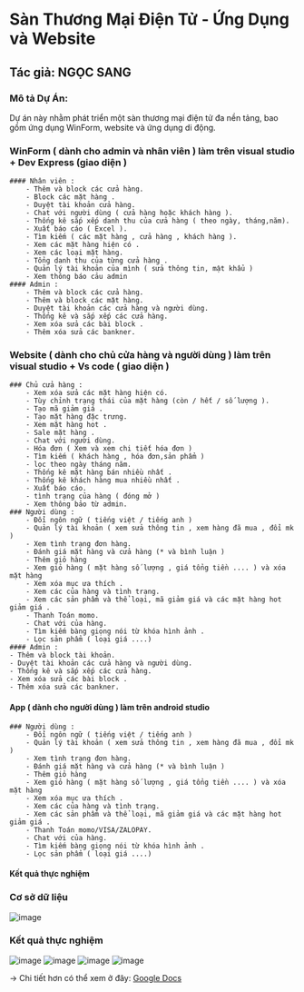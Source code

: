 # Sàn Thương Mại Điện Tử - Ứng Dụng và Website

## Tác giả: NGỌC SANG

### Mô tả Dự Án:

Dự án này nhằm phát triển một sàn thương mại điện tử đa nền tảng, bao gồm ứng dụng WinForm, website và ứng dụng di động.

  ### WinForm ( dành cho admin và nhân viên ) làm trên visual studio + Dev Express (giao diện )
	#### Nhân viên : 
		- Thêm và block các cửa hàng.
		- Block các mặt hàng .
		- Duyệt tài khoản cửa hàng.
		- Chat với người dùng ( cửa hàng hoặc khách hàng ).
		- Thống kê sắp xếp danh thu của cửa hàng ( theo ngày, tháng,năm).
		- Xuất báo cáo ( Excel ).
		- Tìm kiếm ( các mặt hàng , cửa hàng , khách hàng ).
		- Xem các mặt hàng hiện có .
		- Xem các loại mặt hàng.
		- Tổng danh thu của từng cửa hàng .
		- Quản lý tài khoản của mình ( sửa thông tin, mật khẩu )
		- Xem thông báo cảu admin
	#### Admin :
		- Thêm và block các cửa hàng.
		- Thêm và block các mặt hàng.
		- Duyệt tài khoản các cửa hàng và người dùng.
		- Thống kê và sắp xếp các cửa hàng.
		- Xem xóa sửa các bài block .
		- Thêm xóa sửa các bankner.
  ### Website   ( dành cho chủ cửa hàng và người dùng ) làm trên visual studio + Vs code ( giao diện )
	### Chủ cửa hàng :
		- Xem xóa sửa các mặt hàng hiện có.
		- Tùy chỉnh trạng thái của mặt hàng (còn / hết / số lượng ).
		- Tạo mã giảm giá .
		- Tạo mặt hàng đặc trưng.
		- Xem mặt hàng hot .
		- Sale mặt hàng .
		- Chat với người dùng.
		- Hóa đơn ( Xem và xem chi tiết hóa đơn )
		- Tìm kiếm ( khách hàng , hóa đơn,sản phẩm )
		- lọc theo ngày tháng năm.
		- Thống kê mặt hàng bán nhiều nhất .
		- Thống kê khách hàng mua nhiều nhất .
		- Xuất báo cáo.
		- tình trạng của hàng ( đóng mở )
		- Xem thông bảo từ admin.
	### Người dùng :
		- Đổi ngôn ngữ ( tiếng việt / tiếng anh )
		- Quản lý tài khoản ( xem sửa thông tin , xem hàng đã mua , đổi mk )
		- Xem tình trạng đơn hàng.
		- Đánh giá mặt hàng và cửa hàng (* và bình luận )
		- Thêm giỏ hàng 
		- Xem giỏ hàng ( mặt hàng số lượng , giá tổng tiền .... ) và xóa mặt hàng
		- Xem xóa mục ưa thích . 
		- Xem các của hàng và tình trạng.
		- Xem các sản phẩm và thể loại, mã giảm giá và các mặt hàng hot giảm giá .
 		- Thanh Toán momo.
		- Chat với của hàng.
		- Tìm kiếm bàng giọng nói từ khóa hình ảnh .
		- Lọc sản phẩm ( loại giá ....)
	#### Admin :
	- Thêm và block tài khoản.
	- Duyệt tài khoản các cửa hàng và người dùng.
	- Thống kê và sắp xếp các cửa hàng.
	- Xem xóa sửa các bài block .
	- Thêm xóa sửa các bankner.
  #### App ( dành cho người dùng ) làm trên android studio
	### Người dùng :	
        - Đổi ngôn ngữ ( tiếng việt / tiếng anh )
		- Quản lý tài khoản ( xem sửa thông tin , xem hàng đã mua , đổi mk )
		- Xem tình trạng đơn hàng.
		- Đánh giá mặt hàng và cửa hàng (* và bình luận )
		- Thêm giỏ hàng 
		- Xem giỏ hàng ( mặt hàng số lượng , giá tổng tiền .... ) và xóa mặt hàng
		- Xem xóa mục ưa thích . 
		- Xem các của hàng và tình trạng.
		- Xem các sản phẩm và thể loại, mã giảm giá và các mặt hàng hot giảm giá .
 		- Thanh Toán momo/VISA/ZALOPAY.
		- Chat với của hàng.
		- Tìm kiếm bàng giọng nói từ khóa hình ảnh .
		- Lọc sản phẩm ( loại giá ....)

#### Kết quả thực nghiệm 
### Cơ sở dữ liệu 
![image](https://github.com/Sangundev/DACN/blob/main/assets/99321687/46292b68-1651-474b-9ac4-0f295bd1a317.png)
### Kết quả thực nghiệm
![image](https://github.com/Sangundev/DACN/blob/main/assets/99321687/816c523e-3b8b-4e43-9f52-329828a6478d.png)
![image](https://github.com/Sangundev/DACN/blob/main/assets/99321687/1d8c64d3-e126-45a4-9ec6-bca97cc2cb8c.png)
![image](https://github.com/Sangundev/DACN/blob/main/assets/99321687/11091b2f-4cbb-4e7a-8df4-da648ab69ba0.png)
![image](https://github.com/Sangundev/DACN/blob/main/assets/99321687/1644eb13-e573-4eb1-a9d7-702cc3ce02de.png)

-> Chi tiết hơn có thể xem ở đây: [Google Docs](https://docs.google.com/document/d/18z5d3tiZHktO6uQjMMjiHLwNR3k77FvX/edit?usp=sharing&ouid=103353651563422340424&rtpof=true&sd=true)


